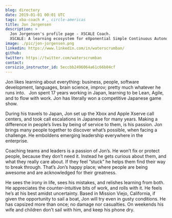 ```yaml
---
blog: directory
date: 2019-01-01 00:01 UTC
tags: xba-coach # , circle-americas
title: Jon Jorgensen
description: >
  Jon Jorgensen's profile page - XSCALE Coach.
  XSCALE: A learning ecosystem for eXponential Simple Continuous Autonomous Learning Ecosystems
image: ./pic/jon-jorgensen.png
linkedin: https://www.linkedin.com/in/waterscrumban/
github:
twitter: https://twitter.com/waterscrumban
contact:
corsizio_instructor_id: 5eccbb2496064a61c66b04cf
---
```


Jon likes learning about everything: business, people, software development, languages, brain science, improv; pretty much whatever he runs into.   Jon spent 17 years working in Japan, learning to be Lean, Agile, and to flow with work. Jon has literally won a competitive Japanese game show.

During his travels to Japan, Jon set up the Xbox and Apple Xserve call centers, and took call escalations in Japanese for many years. Making a difference in people’s lives by being of service to them, is his passion.  Jon brings many people together to discover what’s possible, when facing a challenge. He emboldens emerging leadership everywhere in the enterprise.

Coaching teams and leaders is a passion of Jon’s. He won’t fix or protect people, because they don’t need it. Instead he gets curious about them, and what they really care about.  If they feel “stuck” he helps them find their way to break through. That’s Jon’s happy place; where people are being awesome and are acknowledged for their greatness.  

He sees the irony in life, sees his mistakes, and relishes learning from both. He appreciates the counter-intuitive bits of work, and rolls with it.  He feels he’s at his best amidst uncertainty. Based in Mission Viejo, California, if given the opportunity to sail a boat, Jon will try even in gusty conditions. He has capsized more than once; no damage nor casualties.  On weekends his wife and children don’t sail with him, and keep his phone dry. 
